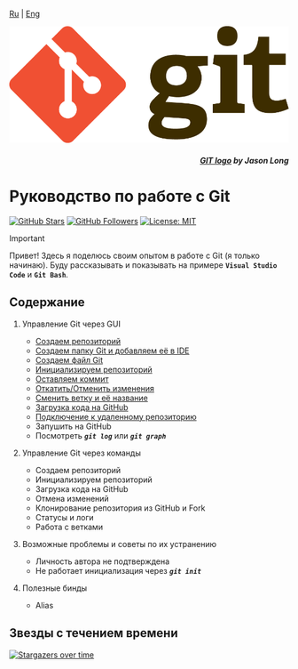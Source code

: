 [Ru](/readme.md) | [Eng](/readme_en.md)

![](/assets/Git_Logo_full.png)
<div align="right">

##### _[GIT logo](https://git-scm.com/downloads/logos) by Jason Long_

</div>

# Руководство по работе с Git

[![GitHub Stars](https://img.shields.io/github/stars/dimachque/Guide-to-Git-HW-01?style=social)](https://github.com/dimachque/Guide-to-Git-HW-01)
[![GitHub Followers](https://img.shields.io/github/followers/dimachque?style=social)](https://github.com/dimachque)
[![License: MIT](https://img.shields.io/badge/License-MIT-blue.svg)](https://opensource.org/licenses/MIT)

> [!IMPORTANT]      
>Привет! Здесь я поделюсь своим опытом в работе с Git (я только начинаю). Буду рассказывать и показывать на примере **`Visual Studio Code`** и **`Git Bash`**.

## Содержание
1. Управление Git через GUI
    * [Создаем репозиторий](/readme_ru/create%20repository.md)
    * [Создаем папку Git и добавляем её в IDE](/readme_ru/create%20new%20folder.md)
    * [Создаем файл Git](/readme_ru/create%20new%20file.md)
    * [Инициализируем репозиторий](/readme_ru/initialize%20repository.md)
    * [Оставляем коммит](/readme_ru/commit.md)
    * [Откатить/Отменить изменения](/readme_ru/Discard%20Changes.md)
    * [Сменить ветку и её название](/readme_ru/Branching.md)
    * [Загрузка кода на GitHub](/readme_ru/Publish%20Branch.md)
    * [Подключение к удаленному репозиторию](/readme_ru/Connection%20to%20remote%20repository.md)
    * Запушить на GitHub
    * Посмотреть **_`git log`_** или **_`git graph`_**

2. Управление Git через команды
    * Создаем репозиторий
    * Инициализируем репозиторий
    * Загрузка кода на GitHub
    * Отмена изменений
    * Клонирование репозитория из GitHub и Fork
    * Статусы и логи
    * Работа с ветками

3. Возможные проблемы и советы по их устранению 
    * Личность автора не подтверждена
    * Не работает инициализация через **_`git init`_**

4. Полезные бинды
    * Alias

## Звезды с течением времени

[![Stargazers over time](https://starchart.cc/dimachque/Guide-to-Git-HW-01.svg?variant=adaptive)](https://starchart.cc/dimachque/Guide-to-Git-HW-01)
